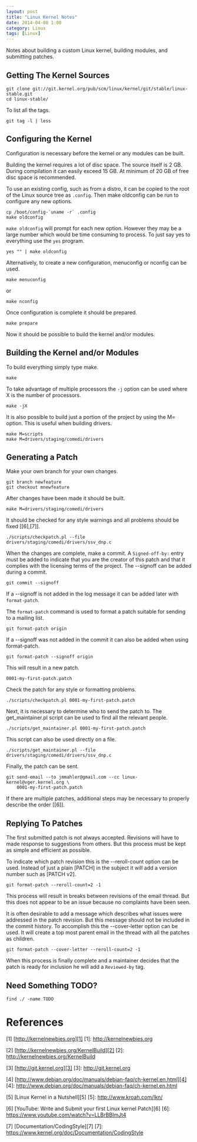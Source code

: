 ```yaml
---
layout: post
title: "Linux Kernel Notes"
date: 2014-04-08 1:00
category: Linux
tags: [Linux]
---
```


Notes about building a custom Linux kernel,
building modules, and submitting patches.

Getting The Kernel Sources
--------------------------

    git clone git://git.kernel.org/pub/scm/linux/kernel/git/stable/linux-stable.git
    cd linux-stable/

To list all the tags.

    git tag -l | less

Configuring the Kernel
----------------------

Configuration is necessary before the kernel or any modules can be built.

Building the kernel requires a lot of disc space.
The source itself is 2 GB. During compilation it can easily exceed
15 GB.  At minimum of 20 GB of free disc space is recommended.

To use an existing config, such as from a distro, it can be
copied to the root of the Linux source tree as `.config`.
Then make oldconfig can be run to configure any new options.

    cp /boot/config-`uname -r` .config
    make oldconfig

`make oldconfig` will prompt for each new option.
However they may be a large number which would be time consuming
to process.  To just say yes to everything use the `yes` program.

    yes "" | make oldconfig

Alternatively, to create a new configuration, menuconfig or
nconfig can be used.

    make menuconfig

or

    make nconfig

Once configuration is complete it should be prepared.

    make prepare

Now it should be possible to build the kernel and/or modules.

Building the Kernel and/or Modules
----------------------------------

To build everything simply type make.

    make

To take advantage of multiple processors the `-j` option can be used
where X is the number of processors.

    make -jX

It is also possible to build just a portion of the project by
using the M= option.  This is useful when building drivers.

    make M=scripts
    make M=drivers/staging/comedi/drivers

Generating a Patch
------------------

Make your own branch for your own changes.

    git branch newfeature
    git checkout mnewfeature

After changes have been made it should be built.

    make M=drivers/staging/comedi/drivers

It should be checked for any style warnings and all
problems should be fixed [[6],[7]].

    ./scripts/checkpatch.pl --file drivers/staging/comedi/drivers/ssv_dnp.c

When the changes are complete, make a commit.
A `Signed-off-by:` entry must be added to indicate that you are the
creator of this patch and that it complies with the licensing terms
of the project.  The --signoff can be added during a commit.

    git commit --signoff

If a --signoff is not added in the log message it can be added later
with `format-patch`.

The `format-patch` command is used to format a patch suitable for
sending to a mailing list.

    git format-patch origin

If a --signoff was not added in the commit it can also be added
when using format-patch.

    git format-patch --signoff origin

This will result in a new patch.

    0001-my-first-patch.patch

Check the patch for any style or formatting problems.

    ./scripts/checkpatch.pl 0001-my-first-patch.patch

Next, it is necessary to determine who to send the patch to.
The get_maintainer.pl script can be used to find all the relevant
people.

    ./scripts/get_maintainer.pl 0001-my-first-patch.patch

This script can also be used directly on a file.

    ./scripts/get_maintainer.pl --file drivers/staging/comedi/drivers/ssv_dnp.c

Finally, the patch can be sent.

    git send-email --to jmmahler@gmail.com --cc linux-kernel@vger.kernel.org \
        0001-my-first-patch.patch

If there are multiple patches, additional steps may be necessary to
properly describe the order [[6]].

Replying To Patches
-------------------

The first submitted patch is not always accepted.
Revisions will have to made response to suggestions from others.
But this process must be kept as simple and efficient as possible.

To indicate which patch revision this is the --reroll-count option can
be used.  Instead of just a plain [PATCH] in the subject it will add
a version number such as [PATCH v2].

    git format-patch --reroll-count=2 -1

This process will result in breaks between revisions of the email thread.
But this does not appear to be an issue because no complaints have been seen.

It is often desirable to add a message which describes what issues were
addressed in the patch revision.  But this message should not be included
in the commit history.  To accomplish this the --cover-letter option can
be used.  It will create a top most parent email in the thread with all
the patches as children.

    git format-patch --cover-letter --reroll-count=2 -1

When this process is finally complete and a maintainer decides
that the patch is ready for inclusion he will add a
`Reviewed-by` tag.

Need Something TODO?
--------------------

    find ./ -name TODO

References
==========

  [1] [http://kernelnewbies.org][1]
  [1]: http://kernelnewbies.org

  [2] [http://kernelnewbies.org/KernelBuild][2]
  [2]: http://kernelnewbies.org/KernelBuild

  [3] [http://git.kernel.org][3]
  [3]: http://git.kernel.org

  [4] [http://www.debian.org/doc/manuals/debian-faq/ch-kernel.en.html][4]
  [4]: http://www.debian.org/doc/manuals/debian-faq/ch-kernel.en.html

  [5] [Linux Kernel in a Nutshell][5]
  [5]: http://www.kroah.com/lkn/

  [6] [YouTube: Write and Submit your first Linux kernel Patch][6]
  [6]: https://www.youtube.com/watch?v=LLBrBBImJt4

  [7] [Documentation/CodingStyle][7]
  [7]: https://www.kernel.org/doc/Documentation/CodingStyle

